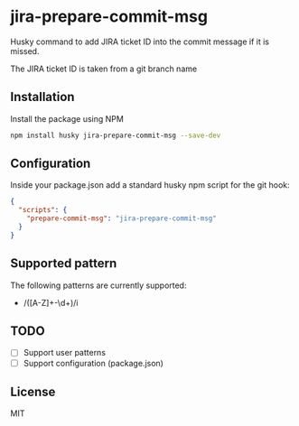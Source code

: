 # jira-prepare-commit-msg

Husky command to add JIRA ticket ID into the commit message if it is missed.

The JIRA ticket ID is taken from a git branch name

## Installation

Install the package using NPM

```bash
npm install husky jira-prepare-commit-msg --save-dev
```

## Configuration

Inside your package.json add a standard husky npm script for the git hook:

```json
{
  "scripts": {
    "prepare-commit-msg": "jira-prepare-commit-msg"
  }
}
```

## Supported pattern

The following patterns are currently supported:

* /([A-Z]+-\d+)/i

## TODO

- [ ] Support user patterns
- [ ] Support configuration (package.json)

## License

MIT
